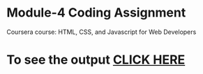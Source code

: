 
# Module-4 Coding Assignment

Coursera course: HTML, CSS, and Javascript for Web Developers

# To see the output [CLICK HERE](https://yashjain2309.github.io/coursera-test/Module%204%20Assignment/index.html)
